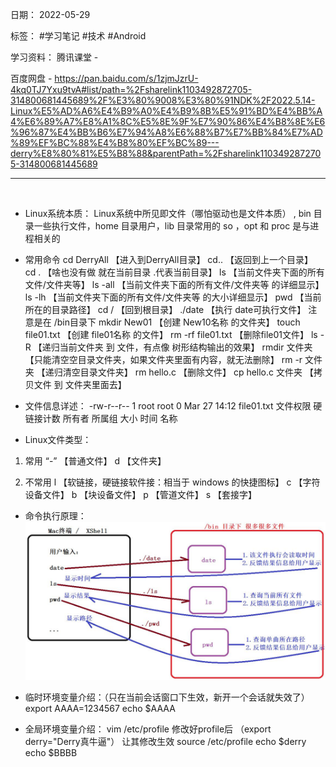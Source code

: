日期： 2022-05-29

标签： #学习笔记 #技术 #Android 

学习资料： 
腾讯课堂 - 

百度网盘 - https://pan.baidu.com/s/1zjmJzrU-4kq0TJ7Yxu9tvA#list/path=%2Fsharelink1103492872705-314800681445689%2F%E3%80%9008%E3%80%91NDK%2F2022.5.14-Linux%E5%AD%A6%E4%B9%A0%E4%B9%8B%E5%91%BD%E4%BB%A4%E6%89%A7%E8%A1%8C%E5%8E%9F%E7%90%86%E4%B8%8E%E6%96%87%E4%BB%B6%E7%94%A8%E6%88%B7%E7%BB%84%E7%AD%89%EF%BC%88%E4%B8%80%EF%BC%89---derry%E8%80%81%E5%B8%88&parentPath=%2Fsharelink1103492872705-314800681445689

---
<br>

- Linux系统本质：
Linux系统中所见即文件（哪怕驱动也是文件本质） , bin 目录一些执行文件，home 目录用户，lib 目录常用的 so ，opt 和 proc 是与进程相关的


- 常用命令
cd DerryAll 【进入到DerryAll目录】
cd.. 【返回到上一个目录】
cd . 【啥也没有做 就在当前目录 .代表当前目录】
ls 【当前文件夹下面的所有文件/文件夹等】
ls -all 【当前文件夹下面的所有文件/文件夹等 的详细显示】
ls -lh 【当前文件夹下面的所有文件/文件夹等 的大小详细显示】
pwd 【当前所在的目录路径】
cd / 【回到根目录】
./date 【执行 date可执行文件】 注意是在 /bin目录下
mkdir New01 【创建 New10名称 的文件夹】
touch file01.txt 【创建 file01名称 的文件】
rm -rf file01.txt 【删除file01文件】
ls -R 【递归当前文件夹 到 文件，有点像 树形结构输出的效果】
rmdir 文件夹 【只能清空空目录文件夹，如果文件夹里面有内容，就无法删除】
rm -r 文件夹 【递归清空目录文件夹】
rm hello.c 【删除文件】
cp hello.c 文件夹 【拷贝文件 到 文件夹里面去】


- 文件信息详述：
-rw-r--r--            1              root        root         0        Mar 27 14:12    file01.txt
文件权限    硬链接计数    所有者    所属组    大小            时间              名称


- Linux文件类型：
1. 常用
“-” 【普通文件】
d 【文件夹】

2. 不常用
l 【软链接，硬链接软件接：相当于 windows 的快捷图标】
c 【字符设备文件】
b 【块设备文件】
p 【管道文件】
s 【套接字】


-  命令执行原理：
![650](../99附件/20220529_175429_1.png)


- 临时环境变量介绍：（只在当前会话窗口下生效，新开一个会话就失效了）
export AAAA=1234567
echo $AAAA


- 全局环境变量介绍：
vim /etc/profile 修改好profile后 （export derry="Derry真牛逼"）
让其修改生效 source /etc/profile
echo $derry
echo $BBBB